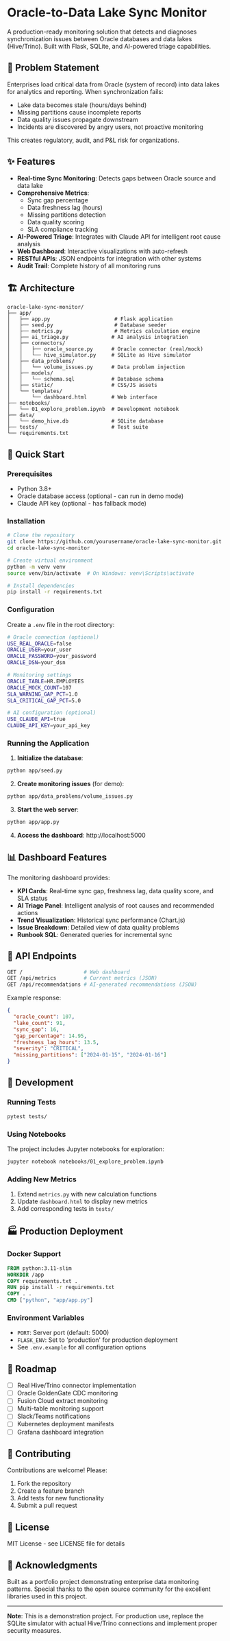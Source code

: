 # Oracle-to-Data Lake Sync Monitor

A production-ready monitoring solution that detects and diagnoses synchronization issues between Oracle databases and data lakes (Hive/Trino). Built with Flask, SQLite, and AI-powered triage capabilities.

## 🎯 Problem Statement

Enterprises load critical data from Oracle (system of record) into data lakes for analytics and reporting. When synchronization fails:
- Lake data becomes stale (hours/days behind)
- Missing partitions cause incomplete reports
- Data quality issues propagate downstream
- Incidents are discovered by angry users, not proactive monitoring

This creates regulatory, audit, and P&L risk for organizations.

## ✨ Features

- **Real-time Sync Monitoring**: Detects gaps between Oracle source and data lake
- **Comprehensive Metrics**: 
  - Sync gap percentage
  - Data freshness lag (hours)
  - Missing partitions detection
  - Data quality scoring
  - SLA compliance tracking
- **AI-Powered Triage**: Integrates with Claude API for intelligent root cause analysis
- **Web Dashboard**: Interactive visualizations with auto-refresh
- **RESTful APIs**: JSON endpoints for integration with other systems
- **Audit Trail**: Complete history of all monitoring runs

## 🏗️ Architecture

```
oracle-lake-sync-monitor/
├── app/
│   ├── app.py                     # Flask application
│   ├── seed.py                    # Database seeder
│   ├── metrics.py                 # Metrics calculation engine
│   ├── ai_triage.py              # AI analysis integration
│   ├── connectors/
│   │   ├── oracle_source.py      # Oracle connector (real/mock)
│   │   └── hive_simulator.py     # SQLite as Hive simulator
│   ├── data_problems/
│   │   └── volume_issues.py      # Data problem injection
│   ├── models/
│   │   └── schema.sql            # Database schema
│   ├── static/                   # CSS/JS assets
│   └── templates/
│       └── dashboard.html        # Web interface
├── notebooks/
│   └── 01_explore_problem.ipynb  # Development notebook
├── data/
│   └── demo_hive.db              # SQLite database
├── tests/                        # Test suite
└── requirements.txt
```

## 🚀 Quick Start

### Prerequisites
- Python 3.8+
- Oracle database access (optional - can run in demo mode)
- Claude API key (optional - has fallback mode)

### Installation

```bash
# Clone the repository
git clone https://github.com/yourusername/oracle-lake-sync-monitor.git
cd oracle-lake-sync-monitor

# Create virtual environment
python -m venv venv
source venv/bin/activate  # On Windows: venv\Scripts\activate

# Install dependencies
pip install -r requirements.txt
```

### Configuration

Create a `.env` file in the root directory:

```bash
# Oracle connection (optional)
USE_REAL_ORACLE=false
ORACLE_USER=your_user
ORACLE_PASSWORD=your_password
ORACLE_DSN=your_dsn

# Monitoring settings
ORACLE_TABLE=HR.EMPLOYEES
ORACLE_MOCK_COUNT=107
SLA_WARNING_GAP_PCT=1.0
SLA_CRITICAL_GAP_PCT=5.0

# AI configuration (optional)
USE_CLAUDE_API=true
CLAUDE_API_KEY=your_api_key
```

### Running the Application

1. **Initialize the database**:
```bash
python app/seed.py
```

2. **Create monitoring issues** (for demo):
```bash
python app/data_problems/volume_issues.py
```

3. **Start the web server**:
```bash
python app/app.py
```

4. **Access the dashboard**: http://localhost:5000

## 📊 Dashboard Features

The monitoring dashboard provides:

- **KPI Cards**: Real-time sync gap, freshness lag, data quality score, and SLA status
- **AI Triage Panel**: Intelligent analysis of root causes and recommended actions
- **Trend Visualization**: Historical sync performance (Chart.js)
- **Issue Breakdown**: Detailed view of data quality problems
- **Runbook SQL**: Generated queries for incremental sync

## 🔌 API Endpoints

```bash
GET /                    # Web dashboard
GET /api/metrics         # Current metrics (JSON)
GET /api/recommendations # AI-generated recommendations (JSON)
```

Example response:
```json
{
  "oracle_count": 107,
  "lake_count": 91,
  "sync_gap": 16,
  "gap_percentage": 14.95,
  "freshness_lag_hours": 13.5,
  "severity": "CRITICAL",
  "missing_partitions": ["2024-01-15", "2024-01-16"]
}
```

## 🧪 Development

### Running Tests
```bash
pytest tests/
```

### Using Notebooks
The project includes Jupyter notebooks for exploration:
```bash
jupyter notebook notebooks/01_explore_problem.ipynb
```

### Adding New Metrics
1. Extend `metrics.py` with new calculation functions
2. Update `dashboard.html` to display new metrics
3. Add corresponding tests in `tests/`

## 🏭 Production Deployment

### Docker Support
```dockerfile
FROM python:3.11-slim
WORKDIR /app
COPY requirements.txt .
RUN pip install -r requirements.txt
COPY . .
CMD ["python", "app/app.py"]
```

### Environment Variables
- `PORT`: Server port (default: 5000)
- `FLASK_ENV`: Set to 'production' for production deployment
- See `.env.example` for all configuration options

## 🔮 Roadmap

- [ ] Real Hive/Trino connector implementation
- [ ] Oracle GoldenGate CDC monitoring
- [ ] Fusion Cloud extract monitoring
- [ ] Multi-table monitoring support
- [ ] Slack/Teams notifications
- [ ] Kubernetes deployment manifests
- [ ] Grafana dashboard integration

## 🤝 Contributing

Contributions are welcome! Please:
1. Fork the repository
2. Create a feature branch
3. Add tests for new functionality
4. Submit a pull request

## 📄 License

MIT License - see LICENSE file for details

## 🙏 Acknowledgments

Built as a portfolio project demonstrating enterprise data monitoring patterns. Special thanks to the open source community for the excellent libraries used in this project.

---

**Note**: This is a demonstration project. For production use, replace the SQLite simulator with actual Hive/Trino connections and implement proper security measures.
